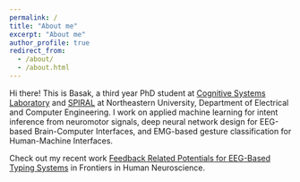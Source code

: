 ```yaml
---
permalink: /
title: "About me"
excerpt: "About me"
author_profile: true
redirect_from: 
  - /about/
  - /about.html
---
```


Hi there! This is Basak, a third year PhD student at [Cognitive Systems Laboratory](https://web.northeastern.edu/csl/) and [SPIRAL](https://web.northeastern.edu/spiral/) at Northeastern University, Department of Electrical and Computer Engineering. I work on applied machine learning for intent inference from neuromotor signals, deep neural network design for EEG-based Brain-Computer Interfaces, and EMG-based gesture classification for Human-Machine Interfaces. 

Check out my recent work [Feedback Related Potentials for EEG-Based Typing Systems](https://www.frontiersin.org/articles/10.3389/fnhum.2021.788258/full) in Frontiers in Human Neuroscience.

<!---
Check out more work with [CAMBI](https://www.cambi.tech/)
-->
